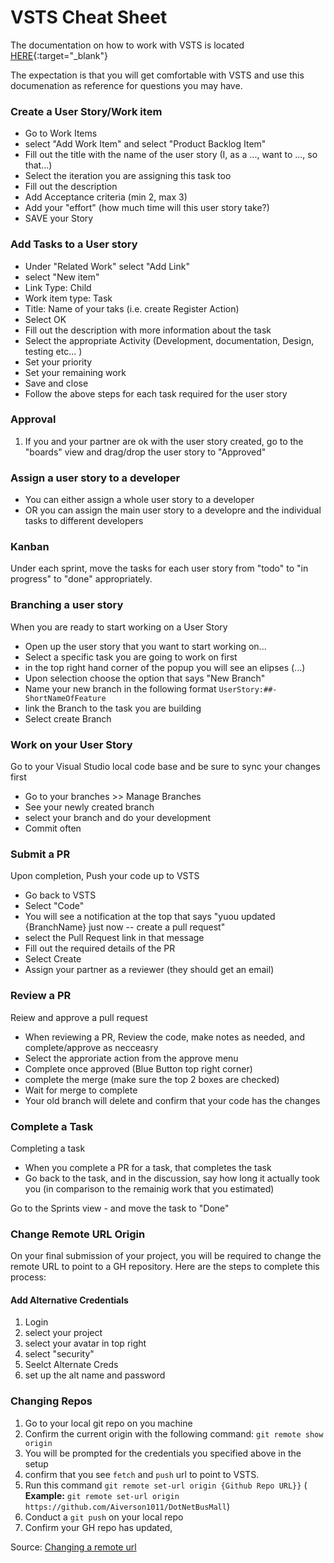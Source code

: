 # VSTS Cheat Sheet

The documentation on how to work with VSTS is located [HERE](https://docs.microsoft.com/en-us/vsts/git/share-your-code-in-git-vs-2017?view=vsts){:target="_blank"} 

The expectation is that you will get comfortable with VSTS and use this documenation as reference for questions you may have.


### Create a User Story/Work item
   - Go to Work Items
   - select "Add Work Item" and select "Product Backlog Item"
   - Fill out the title with the name of the user story (I, as a ..., want to ..., so that...)
   - Select the iteration you are assigning this task too
   - Fill out the description
   - Add Acceptance criteria (min 2, max 3)
   - Add your "effort" (how much time will this user story take?)
   - SAVE your Story

### Add Tasks to a User story
   - Under "Related Work" select "Add Link"
   - select "New item"
   - Link Type: Child
   - Work item type: Task
   - Title: Name of your taks (i.e. create Register Action)
   - Select OK
   - Fill out the description with more information about the task
   - Select the appropriate Activity (Development, documentation, Design, testing etc... )
   - Set your priority
   - Set your remaining work
   - Save and close
   - Follow the above steps for each task required for the user story

### Approval

1. If you and your partner are ok with the user story created, go to the "boards" view and drag/drop the user story to "Approved"


### Assign a user story to a developer
   - You can either assign a whole user story to a developer
   - OR you can assign the main user story to a developre and the individual tasks to different developers

### Kanban
 Under each sprint, move the tasks for each user story from "todo" to "in progress" to "done" appropriately.

### Branching a user story
When you are ready to start working on a User Story
  - Open up the user story that you want to start working on...
  - Select a specific task you are going to work on first
  - in the top right hand corner of the popup you will see an elipses (...) 
  -  Upon selection choose the option that says "New Branch"
  - Name your new branch in the following format `UserStory:##-ShortNameOfFeature`
  - link the Branch to the task you are building
  - Select create Branch
   

### Work on your User Story
Go to your Visual Studio local code base and be sure to sync your changes first
   - Go to your branches >> Manage Branches
   - See your newly created branch
   - select your branch and do your development
   - Commit often
 
### Submit a PR
Upon completion, Push your code up to VSTS
  - Go back to VSTS
  - Select "Code"
  - You will see a notification at the top that says "yuou updated {BranchName} just now -- create a pull request"
  - select the Pull Request link in that message
  - Fill out the required details of the PR
  - Select Create
  - Assign  your partner as a reviewer (they should get an email)
 

### Review a PR
Reiew and approve a pull request
  - When reviewing a PR, Review the code, make notes as needed, and complete/approve as necceasry
  - Select the approriate action from the approve menu
  - Complete once approved (Blue Button top right corner)
  - complete the merge (make sure the top 2 boxes are checked)
  - Wait for merge to complete
  - Your old branch will delete and confirm that your code has the changes
 
### Complete a Task
Completing a task
 - When you complete a PR for a task, that completes the task
 - Go back to the task, and in the discussion, say how long it actually took you (in comparison to the remainig work that you estimated)

Go to the Sprints view - and move the task to "Done"


### Change Remote URL Origin
On your final submission of your project, you will be required to change the remote URL to point to a GH 
repository. Here are the steps to complete this process:

#### Add Alternative Credentials
1. Login
2. select your project
3. select your avatar in top right
4. select "security"
5. Seelct Alternate Creds
6. set up the alt name and password

### Changing Repos

1. Go to your local git repo on you machine
2. Confirm the current origin with the following command: `git remote show origin`
3. You will be prompted for the credentials you specified above in the setup
4. confirm that you see `fetch` and `push` url to point to VSTS. 
5. Run this command `git remote set-url origin {Github Repo URL}}` (
**Example:** `git remote set-url origin https://github.com/Aiverson1011/DotNetBusMall`)
6. Conduct a `git push` on your local repo
7. Confirm your GH repo has updated,

Source: [Changing a remote url](https://help.github.com/articles/changing-a-remote-s-url/)
